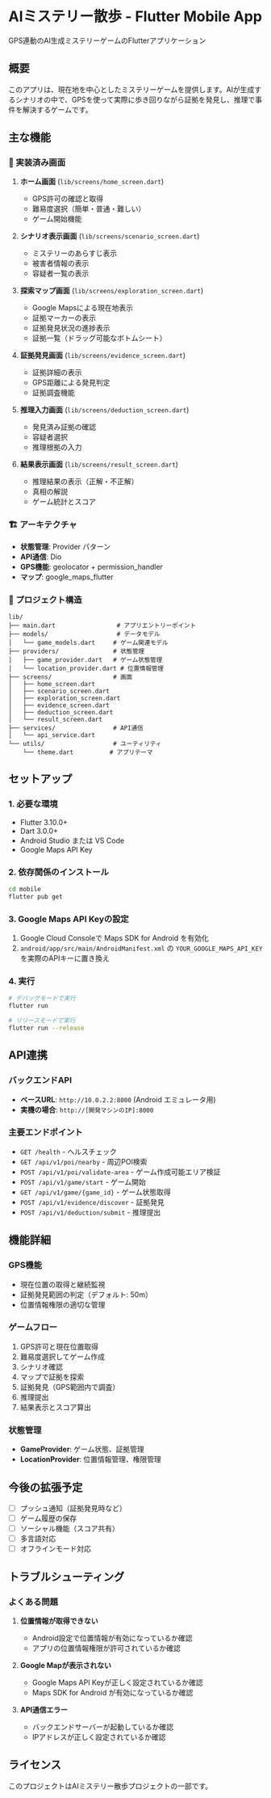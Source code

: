 # AIミステリー散歩 - Flutter Mobile App

GPS連動のAI生成ミステリーゲームのFlutterアプリケーション

## 概要

このアプリは、現在地を中心としたミステリーゲームを提供します。AIが生成するシナリオの中で、GPSを使って実際に歩き回りながら証拠を発見し、推理で事件を解決するゲームです。

## 主な機能

### 📱 実装済み画面

1. **ホーム画面** (`lib/screens/home_screen.dart`)
   - GPS許可の確認と取得
   - 難易度選択（簡単・普通・難しい）
   - ゲーム開始機能

2. **シナリオ表示画面** (`lib/screens/scenario_screen.dart`)
   - ミステリーのあらすじ表示
   - 被害者情報の表示
   - 容疑者一覧の表示

3. **探索マップ画面** (`lib/screens/exploration_screen.dart`)
   - Google Mapsによる現在地表示
   - 証拠マーカーの表示
   - 証拠発見状況の進捗表示
   - 証拠一覧（ドラッグ可能なボトムシート）

4. **証拠発見画面** (`lib/screens/evidence_screen.dart`)
   - 証拠詳細の表示
   - GPS距離による発見判定
   - 証拠調査機能

5. **推理入力画面** (`lib/screens/deduction_screen.dart`)
   - 発見済み証拠の確認
   - 容疑者選択
   - 推理根拠の入力

6. **結果表示画面** (`lib/screens/result_screen.dart`)
   - 推理結果の表示（正解・不正解）
   - 真相の解説
   - ゲーム統計とスコア

### 🏗️ アーキテクチャ

- **状態管理**: Provider パターン
- **API通信**: Dio
- **GPS機能**: geolocator + permission_handler
- **マップ**: google_maps_flutter

### 📁 プロジェクト構造

```
lib/
├── main.dart                 # アプリエントリーポイント
├── models/                   # データモデル
│   └── game_models.dart     # ゲーム関連モデル
├── providers/               # 状態管理
│   ├── game_provider.dart   # ゲーム状態管理
│   └── location_provider.dart # 位置情報管理
├── screens/                 # 画面
│   ├── home_screen.dart
│   ├── scenario_screen.dart
│   ├── exploration_screen.dart
│   ├── evidence_screen.dart
│   ├── deduction_screen.dart
│   └── result_screen.dart
├── services/                # API通信
│   └── api_service.dart
└── utils/                   # ユーティリティ
    └── theme.dart          # アプリテーマ
```

## セットアップ

### 1. 必要な環境

- Flutter 3.10.0+
- Dart 3.0.0+
- Android Studio または VS Code
- Google Maps API Key

### 2. 依存関係のインストール

```bash
cd mobile
flutter pub get
```

### 3. Google Maps API Keyの設定

1. Google Cloud Consoleで Maps SDK for Android を有効化
2. `android/app/src/main/AndroidManifest.xml` の `YOUR_GOOGLE_MAPS_API_KEY` を実際のAPIキーに置き換え

### 4. 実行

```bash
# デバッグモードで実行
flutter run

# リリースモードで実行
flutter run --release
```

## API連携

### バックエンドAPI

- **ベースURL**: `http://10.0.2.2:8000` (Android エミュレータ用)
- **実機の場合**: `http://[開発マシンのIP]:8000`

### 主要エンドポイント

- `GET /health` - ヘルスチェック
- `GET /api/v1/poi/nearby` - 周辺POI検索
- `POST /api/v1/poi/validate-area` - ゲーム作成可能エリア検証
- `POST /api/v1/game/start` - ゲーム開始
- `GET /api/v1/game/{game_id}` - ゲーム状態取得
- `POST /api/v1/evidence/discover` - 証拠発見
- `POST /api/v1/deduction/submit` - 推理提出

## 機能詳細

### GPS機能
- 現在位置の取得と継続監視
- 証拠発見範囲の判定（デフォルト: 50m）
- 位置情報権限の適切な管理

### ゲームフロー
1. GPS許可と現在位置取得
2. 難易度選択してゲーム作成
3. シナリオ確認
4. マップで証拠を探索
5. 証拠発見（GPS範囲内で調査）
6. 推理提出
7. 結果表示とスコア算出

### 状態管理
- **GameProvider**: ゲーム状態、証拠管理
- **LocationProvider**: 位置情報管理、権限管理

## 今後の拡張予定

- [ ] プッシュ通知（証拠発見時など）
- [ ] ゲーム履歴の保存
- [ ] ソーシャル機能（スコア共有）
- [ ] 多言語対応
- [ ] オフラインモード対応

## トラブルシューティング

### よくある問題

1. **位置情報が取得できない**
   - Android設定で位置情報が有効になっているか確認
   - アプリの位置情報権限が許可されているか確認

2. **Google Mapが表示されない**
   - Google Maps API Keyが正しく設定されているか確認
   - Maps SDK for Android が有効になっているか確認

3. **API通信エラー**
   - バックエンドサーバーが起動しているか確認
   - IPアドレスが正しく設定されているか確認

## ライセンス

このプロジェクトはAIミステリー散歩プロジェクトの一部です。